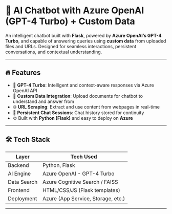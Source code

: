 # 💬 AI Chatbot with Azure OpenAI (GPT-4 Turbo) + Custom Data

An intelligent chatbot built with **Flask**, powered by **Azure OpenAI’s GPT-4 Turbo**, and capable of answering queries using **custom data** from uploaded files and URLs. Designed for seamless interactions, persistent conversations, and contextual understanding.

---

## 🔥 Features

- 🧠 **GPT-4 Turbo**: Intelligent and context-aware responses via Azure OpenAI API
- 📂 **Custom Data Integration**: Upload documents for chatbot to understand and answer from
- 🌐 **URL Scraping**: Extract and use content from webpages in real-time
- 💾 **Persistent Chat Sessions**: Chat history stored for continuity
- ⚙️ Built with **Python (Flask)** and easy to deploy on **Azure**

---

## 🛠️ Tech Stack

| Layer        | Tech Used                             |
|--------------|----------------------------------------|
| Backend      | Python, Flask                         |
| AI Engine    | Azure OpenAI - GPT-4 Turbo            |
| Data Search  | Azure Cognitive Search / FAISS        |
| Frontend     | HTML/CSS/JS (Flask templates)         |
| Deployment   | Azure (App Service, Storage, etc.)    |

---

